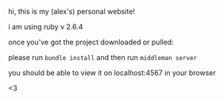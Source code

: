 hi, this is my (alex's) personal website!

i am using ruby v 2.6.4

once you've got the project downloaded or pulled:

please run ```bundle install```
and then run ```middleman server```

you should be able to view it on localhost:4567 in your browser


<3
